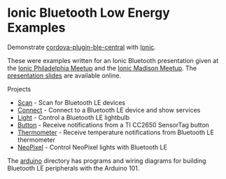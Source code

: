 # Ionic Bluetooth Low Energy Examples

Demonstrate [cordova-plugin-ble-central](https://github.com/don/cordova-plugin-ble-central) with [Ionic](https://ionic.io).

These were examples written for an Ionic Bluetooth presentation given at the [Ionic Philadelphia Meetup](https://www.meetup.com/ionic-philly) and the [Ionic Madison Meetup](https://www.meetup.com/Ionic-Madison/events/241516046/). The [presentation slides](http://don.github.io/slides/2017-12-07-ionic-philadephia/#/1) are available online.

Projects 
 * [Scan](/scan) - Scan for Bluetooth LE devices
 * [Connect](/connect) - Connect to a Bluetooth LE device and show services
 * [Light](/light) - Control a Bluetooth LE lightbulb
 * [Button](/button) - Receive notifications from a TI CC2650 SensorTag button 
 * [Thermometer](/thermometer) - Receive temperature notifications from Bluetooth LE thermometer
 * [NeoPixel](/neopixel) - Control NeoPixel lights with Bluetooth LE

The [arduino](/arduino) directory has programs and wiring diagrams for building Bluetooth LE peripherals with the Arduino 101.
